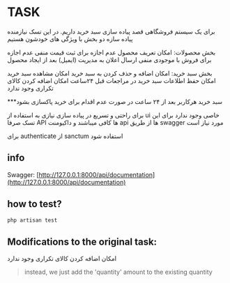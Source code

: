 # TASK

برای یک سیستم فروشگاهی قصد پیاده سازی سبد خرید داریم. در این تسک نیازمنده پیاده سازه دو بخش با ویژگی های خودشون هستیم

بخش محصولات:
امکان تعریف محصول
عدم اجازه برای ثبت قیمت منفی
عدم اجازه برای فروش با موجودی منفی
ارسال اعلان به مدیریت (ایمیل) بعد از ایجاد محصول

بخش سبد خرید:
امکان اضافه و حذف کردن به سبد خرید
امکان مشاهده سبد خرید
امکان حفظ اطلاعات سبد خرید در مراجعات قبل ۲۴ساعت
امکان اضافه کردن کالای تکراری وجود
ندارد

\*\*\*سبد خرید هرکاربر بعد از ۲۴ ساعت در صورت عدم اقدام برای خرید پاکسازی بشود

برای راحتی و تسریع در پیاده سازی نیازی به استفاده از ui خاصی وجود ندارد
برای این تسک صرفا API ها کافی میباشند و داکیومنت api ها از طریق swagger مورد نیاز است

برای authenticate از sanctum استفاده شود

## info

Swagger: [http://127.0.0.1:8000/api/documentation](http://127.0.0.1:8000/api/documentation)

## how to test?

```bash
php artisan test
```

## Modifications to the original task:

امکان اضافه کردن کالای تکراری وجود
ندارد

> instead, we just add the 'quantity' amount to the existing quantity
